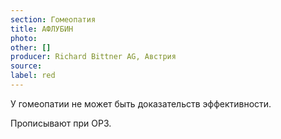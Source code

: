 ```yaml
---
section: Гомеопатия
title: АФЛУБИН
photo:
other: []
producer: Richard Bittner AG, Австрия
source:
label: red
---
```


У гомеопатии не может быть доказательств эффективности.

Прописывают при ОРЗ.
